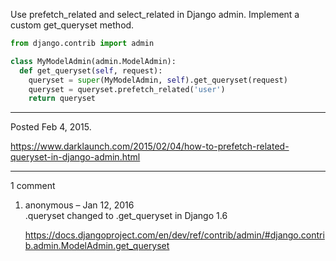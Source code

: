 Use prefetch_related and select_related in Django admin. Implement a custom get_queryset method.

```py
from django.contrib import admin

class MyModelAdmin(admin.ModelAdmin):
  def get_queryset(self, request):
    queryset = super(MyModelAdmin, self).get_queryset(request)
    queryset = queryset.prefetch_related('user')
    return queryset
```

---

Posted Feb 4, 2015.

https://www.darklaunch.com/2015/02/04/how-to-prefetch-related-queryset-in-django-admin.html

---

1 comment

<ol>
    <li>
        <div>
            anonymous &ndash; Jan 12, 2016
            <div>
.queryset changed to .get_queryset in Django 1.6

<a href="https://docs.djangoproject.com/en/dev/ref/contrib/admin/#django.contrib.admin.ModelAdmin.get_queryset">https://docs.djangoproject.com/en/dev/ref/contrib/admin/#django.contrib.admin.ModelAdmin.get_queryset</a>
            </div>
        </div>
    </li>
</ol>
